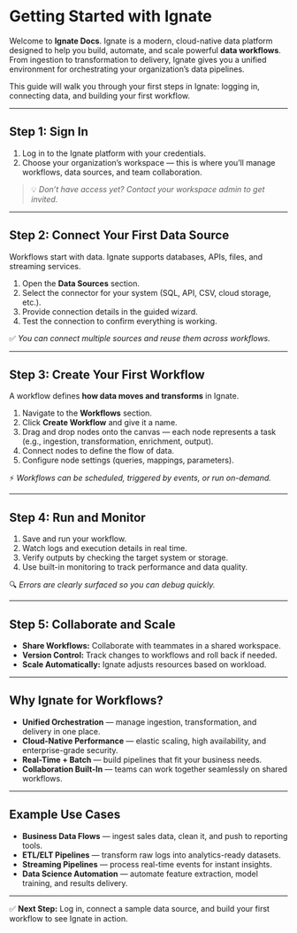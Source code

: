 # Getting Started with Ignate

Welcome to **Ignate Docs**. Ignate is a modern, cloud-native data platform designed to help you build, automate, and scale powerful **data workflows**. From ingestion to transformation to delivery, Ignate gives you a unified environment for orchestrating your organization’s data pipelines.

This guide will walk you through your first steps in Ignate: logging in, connecting data, and building your first workflow.

---

## Step 1: Sign In
1. Log in to the Ignate platform with your credentials.  
2. Choose your organization’s workspace — this is where you’ll manage workflows, data sources, and team collaboration.  

> 💡 *Don’t have access yet? Contact your workspace admin to get invited.*

---

## Step 2: Connect Your First Data Source
Workflows start with data. Ignate supports databases, APIs, files, and streaming services.

1. Open the **Data Sources** section.  
2. Select the connector for your system (SQL, API, CSV, cloud storage, etc.).  
3. Provide connection details in the guided wizard.  
4. Test the connection to confirm everything is working.  

✅ *You can connect multiple sources and reuse them across workflows.*

---

## Step 3: Create Your First Workflow
A workflow defines **how data moves and transforms** in Ignate.

1. Navigate to the **Workflows** section.  
2. Click **Create Workflow** and give it a name.  
3. Drag and drop nodes onto the canvas — each node represents a task (e.g., ingestion, transformation, enrichment, output).  
4. Connect nodes to define the flow of data.  
5. Configure node settings (queries, mappings, parameters).  

⚡ *Workflows can be scheduled, triggered by events, or run on-demand.*

---

## Step 4: Run and Monitor
1. Save and run your workflow.  
2. Watch logs and execution details in real time.  
3. Verify outputs by checking the target system or storage.  
4. Use built-in monitoring to track performance and data quality.  

🔍 *Errors are clearly surfaced so you can debug quickly.*

---

## Step 5: Collaborate and Scale
- **Share Workflows:** Collaborate with teammates in a shared workspace.  
- **Version Control:** Track changes to workflows and roll back if needed.  
- **Scale Automatically:** Ignate adjusts resources based on workload.  

---

## Why Ignate for Workflows?
- **Unified Orchestration** — manage ingestion, transformation, and delivery in one place.  
- **Cloud-Native Performance** — elastic scaling, high availability, and enterprise-grade security.  
- **Real-Time + Batch** — build pipelines that fit your business needs.  
- **Collaboration Built-In** — teams can work together seamlessly on shared workflows.  

---

## Example Use Cases
- **Business Data Flows** — ingest sales data, clean it, and push to reporting tools.  
- **ETL/ELT Pipelines** — transform raw logs into analytics-ready datasets.  
- **Streaming Pipelines** — process real-time events for instant insights.  
- **Data Science Automation** — automate feature extraction, model training, and results delivery.  

---

✅ **Next Step:** Log in, connect a sample data source, and build your first workflow to see Ignate in action.
